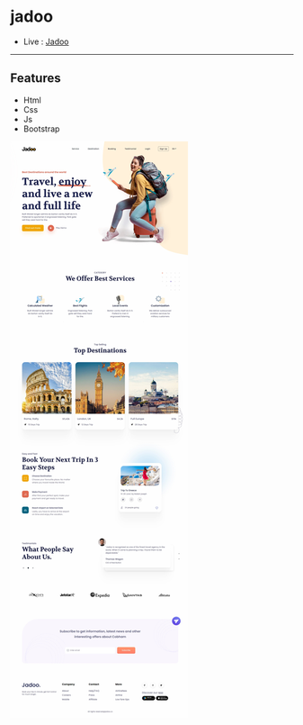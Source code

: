 # jadoo

- Live :  [ Jadoo ](https://yosefhassouna2001.github.io/jadoo/)
-------

## Features

- Html
- Css
- Js
- Bootstrap

![jadoo](assets/img/jadoo.jpeg)
